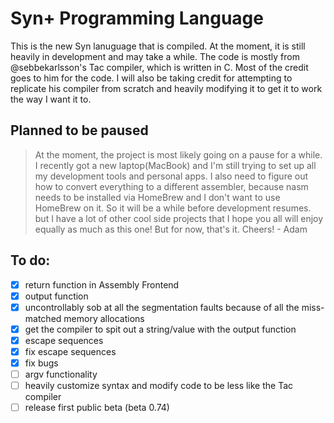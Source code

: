 # Syn+ Programming Language
This is the new Syn lanuguage that is compiled. At the moment, it is still heavily in development and may take a while. The code is mostly from @sebbekarlsson's Tac compiler, which is written in C. Most of the credit goes to him for the code. I will also be taking credit for attempting to replicate his compiler from scratch and heavily modifying it to get it to work the way I want it to.
## Planned to be paused
> At the moment, the project is most likely going on a pause for a while. I recently got a new laptop(MacBook) and I'm still trying to set up all my development tools and personal apps. I also need to figure out how to convert everything to a different assembler, because nasm needs to be installed via HomeBrew and I don't want to use HomeBrew on it. So it will be a while before development resumes. but I have a lot of other cool side projects that I hope you all will enjoy equally as much as this one! But for now, that's it.
> Cheers! - Adam
## To do:
- [x] return function in Assembly Frontend
- [x] output function
- [x] uncontrollably sob at all the segmentation faults because of all the miss-matched memory allocations
- [x] get the compiler to spit out a string/value with the output function
- [x] escape sequences
- [x] fix escape sequences
- [x] fix bugs
- [ ] argv functionality
- [ ] heavily customize syntax and modify code to be less like the Tac compiler
- [ ] release first public beta (beta 0.74)
